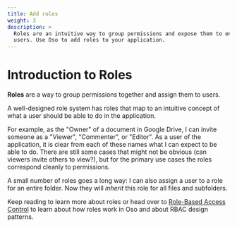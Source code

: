 ```yaml
---
title: Add roles
weight: 3
description: >
  Roles are an intuitive way to group permissions and expose them to end
  users. Use Oso to add roles to your application.
---
```


# Introduction to Roles

<!-- TODO: Review me  -->

**Roles** are a way to group permissions together and assign them to users.

A well-designed role system has roles that map to an intuitive concept of what
a user should be able to do in the application.

<!-- -- Insert image along this lines of
[this](https://slides.com/samscott/access-python#/13/0/0) --  -->

For example, as the "Owner" of a document in Google Drive, I can invite someone
as a "Viewer", "Commenter", or "Editor". As a user of the application, it is
clear from each of these names what I can expect to be able to do. There are
still some cases that might not be obvious (can viewers invite others to
view?), but for the primary use cases the roles correspond cleanly to
permissions.

A small number of roles goes a long way: I can also assign a user to a role for
an entire folder. Now they will _inherit_ this role for all files and
subfolders.

Keep reading to learn more about roles or head over to [Role-Based Access
Control](learn/roles) to learn about how roles work in Oso and about RBAC
design patterns.

